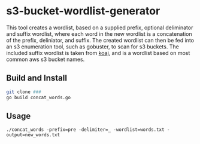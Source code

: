 # s3-bucket-wordlist-generator

This tool creates a wordlist, based on a supplied prefix, optional deliminator and suffix wordlist, where each word in the new wordlist is a concatenation of the prefix, deliniator, and suffix. The created wordlist can then be fed into an s3 enumeration tool, such as gobuster, to scan for s3 buckets. The included suffix wordlist is taken from [koaj](https://github.com/koaj/aws-s3-bucket-wordlist.git), and is a wordlist based on most common aws s3 bucket names.

## Build and Install
```sh
git clone ###
go build concat_words.go
```

## Usage
```
./concat_words -prefix=pre -delimiter=_ -wordlist=words.txt -output=new_words.txt
```
